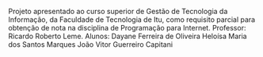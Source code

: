 Projeto apresentado ao curso superior de Gestão de Tecnologia da Informação, da Faculdade de Tecnologia de Itu, como requisito parcial para obtenção de nota na disciplina de Programação para Internet.
Professor: Ricardo Roberto Leme.
Alunos:
Dayane Ferreira de Oliveira
Heloísa Maria dos Santos Marques
João Vitor Guerreiro Capitani
